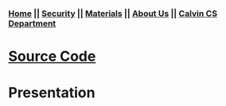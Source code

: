 ### [Home](https://car-maintenance-senior-project.github.io/OBD-ME/index)		||		[Security](https://car-maintenance-senior-project.github.io/OBD-ME/security)		||		[Materials](https://car-maintenance-senior-project.github.io/OBD-ME/materials)		||		[About Us](https://car-maintenance-senior-project.github.io/OBD-ME/about)		||		[Calvin CS Department](https://computing.calvin.edu/)

# [Source Code](https://github.com/Car-Maintenance-Senior-Project/OBD-ME)
# Presentation

